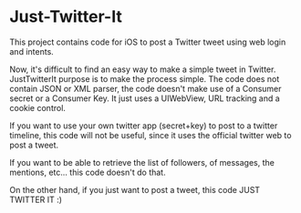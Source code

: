 Just-Twitter-It
===============

This project contains code for iOS to post a Twitter tweet using web login and intents.

Now, it's difficult to find an easy way to make a simple tweet in Twitter. JustTwitterIt purpose is to make the process simple. The code does not contain JSON or XML parser, the code doesn't make use of a Consumer secret or a Consumer Key. It just uses a UIWebView, URL tracking and a cookie control.

If you want to use your own twitter app (secret+key) to post to a twitter timeline, this code will not be useful, since it uses the official twitter web to post a tweet.

If you want to be able to retrieve the list of followers, of messages, the mentions, etc... this code doesn't do that.

On the other hand, if you just want to post a tweet, this code JUST TWITTER IT :)

